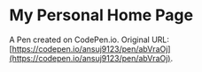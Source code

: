 # My Personal Home Page  

A Pen created on CodePen.io. Original URL: [https://codepen.io/ansuj9123/pen/abVraOj](https://codepen.io/ansuj9123/pen/abVraOj).

